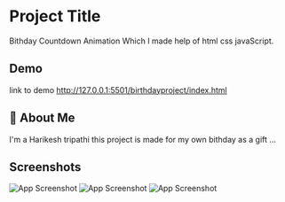 # Project Title

Bithday Countdown Animation Which I made help of html css javaScript.

## Demo
link to demo 
http://127.0.0.1:5501/birthdayproject/index.html



## 🚀 About Me
I'm a Harikesh tripathi this project is made for my own bithday as a gift ...


## Screenshots
![App Screenshot](https://snipboard.io/RteprH.jpg)
![App Screenshot](https://snipboard.io/aK3BpA.jpg)
![App Screenshot](https://snipboard.io/dCUkoG.jpg)
